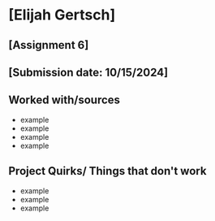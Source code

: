 # [Elijah Gertsch]
## [Assignment 6]
## [Submission date: 10/15/2024]
## Worked with/sources 
* example
* example
* example
* example
## Project Quirks/ Things that don't work
* example
* example
* example
